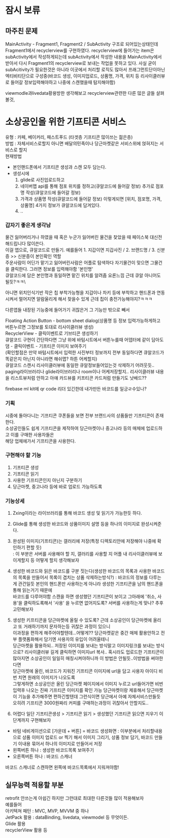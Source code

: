 # 잠시 보류
## 마주친 문제
MainActivity - Fragment1, Fragment2 / SubActivity 구조로 되어있는상태인데  
Fragment1에서 recyclerview를 구현하였다. recyclerview에 들어가는 item은   subActivity에서 작성하게되는데 subActivity에서 작성한 내용을 MainActivity에서  
받아서 다시 Fragment1의 recyclerview로 보내는 작업을 못하고 있다. 사실 굳이 subAcitivity가 필요한것은 아니라 이곳에서 처리할 로직도 많아서 프래그먼트단이아닌  
엑티비티단으로 구성중(바코드 생성, 이미지업로드, 상품명, 가격, 위치 등 리사이클러뷰로 들어갈 정보입력해야하고 나중에 스캔했을때 탐지해야함)  


viewmodle과livedata황용방한 생각해보고 recyclerview관련한 다른 많은 글들 살펴볼것,
# 소상공인을 위한 기프티콘 서비스

유형 : 카페, 베이커리, 패스트푸드 (타겟층 기프티콘 많이쓰는 젊은층)  
방법 : 자체서비스로할지 아니면 배달의민족이나 당근마켓같은 서비스위에 얹혀지는 서비스로 할지  
현재방법
+ 본인핸드폰에서 기프티콘 생성과 스캔 모두 담는다.
+ 생성시에  
  1. glide로 사진업로드하고 
  2. 네이버맵 api를 통해 점포 위치를 정하고(큐알코드에 들어갈 정보) 추가로 점포명 작성(큐알코드에 들어갈 정보)
  3. 가격과 상품명 작성(큐알코드에 들어갈 정보) 이렇게되면 [위치, 점포명, 가격, 상품명] 4가지 정보가 큐알코드에 담겨있다.
  4. ..

### 갑자기 좋은게 생각남
물건 잃어버리거나 하였을 때 혹은 누군가 잃어버린 물건을 찾았을 때 페이스북 대신전해드립니다 많이쓴다.  
이걸 앱으로, 큐알코드로 만들기. 예를들어 1. 지갑이면 지갑사진 / 2. 브랜드명 / 3. 신분증 >> 신분증이 본인확인 역할  
주운사람이 어딘가 맡기고 잃어버린사람은 어플로 탐색하다 자기물건이 맞으면 그물건을 클릭한다. 그러면 정보를 입력해야함 '본인명'  
큐알코드에 담은 본인명과 동일하면 맡긴 위치를 알려줌 요론느낌 근데 큐알 아니어도 될듯?ㅋㅋ\

아니면 위치인식기반 작은 칩 부착가능형을 지갑이나 차키 등에 부착하고 핸드폰과 연동시켜서 멀어지면 알람울리게 해서 찾을수 있게 근데 칩이 충전가능해야지?ㅋㅋㅋ

다른앱들 내장된 기능중에 들어가기 귀찮은거 그 기능만 밖으로 빼서 

Floating Action Button - bottom sheet dialog(상품명 등 정보 입력가능하게하고 버튼누르면 그정보를 토대로 리사이클러뷰 생성)  
RecyclerView - 클릭이벤트로 기브티콘 생성하기  
큐알코드 구현이 간단하다면 그냥 위에 바텀시트에서 버튼누를때 어뎁터에 같이 담아도댐 - 클릭이벤트 - 기프티콘 이미지 보여주기  
(확인할점은 만약 바텀시트에서 입력한 사진부터 정보까지 전부 동일하다면 큐알코드가 똑같은지 아닌지 아니라면 해쉬맵? 하튼 어케할지)  
큐알코드 스캔시 리사이클러뷰에 동일한 큐알정보들어있는것 삭제하기 어려웃듯..  
paging라이브러리나 glide라이브러리나 room이나 어케저장할지.. 리사이클러뷰 내용을 리스트뷰처럼 안하고 아얘 카드뷰를 키프티콘 카드처럼 만들기도 낫배드??  

firebase ml kit에 qr code 리더 있긴한데 내가만든 바코드를 일긍ㄹ수있나?



### 기획
시중에 돌아다니는 기프티콘 쿠폰들을 보면 전부 브랜드사의 상품들만 기프티콘이 존재한다.  
소상공인들도 쉽게 기프티콘을 제작하여 당근마켓이나 중고나라 등의 매체에 업로드하고 이를 구매한 사용자들은  
해당 업체에가서 기프티콘을 사용한다.

### 구현해야 할 기능
1. 기프티콘 생성
2. 기프티콘 읽기
3. 사용한 기프티콘인지 아닌지 구분하기 
4. 당근마켓, 중고나라 등에 바로 업로드 가능하도록

### 기능상세
1. Zxing이라는 라이브러리를 통해 바코드 생성 및 읽기가 가능한듯 하다.  
2. Glide를 통해 생성한 바코드와 상품이미지 설명 등을 하나의 이미지로 완성시켜준다.  
3. 완성된 이미지(기프티콘)는 갤러리에 저장(특정 디렉토리안에 저장해야 나중에 확인하기 편할 듯)  
  : 이 부분은 서버를 사용해야 할 지, 갤러리를 사용할 지 어플 내 리사이클러뷰에 보이게할지 등 어떻게 할지 생각해보자
3. 생성한 바코드와 읽은 바코드를 구분 짓는다(생성한 바코드의 목록과 사용한 바코드의 목록을 만들어서 목록이 겹치는 상품 삭제하는방식?)
  : 바코드의 정보를 다루는게 관건일듯 본인의 핸드폰만 사용하는게 아니라 생성한 기프티콘을 남의 핸드폰을통해 읽는거기 때문에  
  바코드를 다루어야함 스캔을 하면 생성했던 기프티콘이 보이고 그아래에 '취소, 사용'을 클릭하도록해서 '사용' 을 누르면 없어지도록?
  서버를 사용하는게 맞나? 추후 고민해보자  
4. 생성한 키프티콘을 당근마켓에 올릴 수 있도록? 근데 소상공인이 당근마켓에 올리고 또 거래하기까지 문자하는등 귀찮은 과정이 있으니  
  이과정을 편하게 해주어야할텐데...어떻게?? 당근마켓같은 중간 매체 활용안하고 전부 플랫폼화해서 담기엔 사용자의 유입이 어려울테니  
  당근마켓을 활용하되.. 저장된 이미지를 보내는 방식말고 이미지링크를 보내는 방식으로? 리사이클러뷰 길게 클릭하면 이미지url 복사..
  혹시라도 업로드한 기프티콘이 많아지면 소상공인이 일일히 매칭시켜야하니까 이 방법은 안될듯..이방법을 써야한다면  
  당근마켓에 올린, 바코드가 지워진 기프티콘 이미지에 url을 담고 사용자 아이디 비번 치면 원래의 이미지가 나오도록  
  그렇게하면 소상공인은 올린 당근마켓 페이지에서 이미지 누르고 url들어가면 비번 입력후 나오는 진짜 기프티콘 이미지를 확인 가능
  당근마켓이랑 제휴해서 당근마켓이 기능을 추가해주면 편하긴할텐데 그런식이면 당근에서 아예 자체서비스만들듯  
  오히려 기프티콘 3000원짜리 커피를 구매하는과정이 귀찮아서 안할지도..

5. 어렵다 일단 기프티콘생성 > 기프티콘 읽기 > 생성했던 기프티콘 읽으면 지우기 이단계까지 구현해보자  
  + 바텀 네비게이션으로 [가운데 + 버튼] = 바코드 생성화면
  : 이부분에서 처리할내용으로 상품 이미지 업로드 or 찍기 해서 이미지 그리기, 상품 정보 담기, 바코드 만들기 이내용 묶어서 하나의 이미지로 만들어서 저장
  + 왼쪽버튼 하나
  : 생성한 바코드목록 보여주기
  + 오른쪽버튼 하나
  : 바코드 스캐너
  
  바코드 스캐너로 스캔하면 왼쪽에 바코드목록에서 지워져야함!
  
## 실무능력 적용할 부분
retrofit 안쓰는게 아쉽긴 하지만 그런대로 최대한 다른것들 많이 적용해보자  
예를들어  
아키텍쳐 패턴 : MVC, MVP, MVVM 중 하나  
JetPack 활용 : dataBinding, livedata, viewmodel 등 무엇이든.  
Glide 활용  
recyclerView 활용 등

